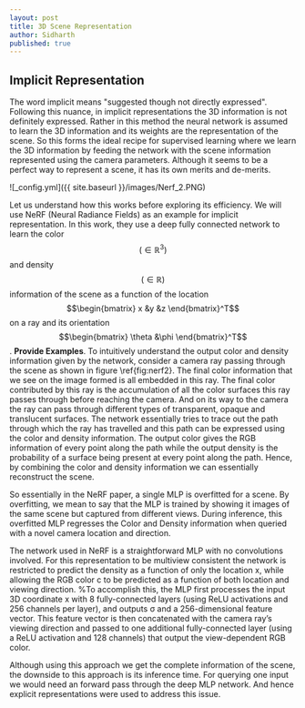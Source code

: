 ```yaml
---
layout: post
title: 3D Scene Representation
author: Sidharth
published: true
---
```


## Implicit Representation ##
The word implicit means "suggested though not directly expressed". Following this nuance, in implicit representations the 3D information is not definitely expressed. Rather in this method the neural network is assumed to learn the 3D information and its weights are the representation of the scene. So this forms the ideal recipe for supervised learning where we learn the 3D information by feeding the network with the scene information represented using the camera parameters. Although it seems to be a perfect way to represent a scene, it has its own merits and de-merits.

![_config.yml]({{ site.baseurl }}/images/Nerf_2.PNG)

Let us understand how this works before exploring its efficiency. We will use NeRF (Neural Radiance Fields) as an example for implicit representation. In this work, they use a deep fully connected network to learn the color $$(\in \mathbb{R}^3)$$ and density $$(\in \mathbb{R})$$ information of the scene as a function of the location $$\begin{bmatrix} x &y &z \end{bmatrix}^T$$ on a ray and its orientation $$\begin{bmatrix} \theta &\phi \end{bmatrix}^T$$.  **Provide Examples**. To intuitively understand the output color and density information given by the network, consider a camera ray passing through the scene as shown in figure \ref{fig:nerf2}. The final color information that we see on the image formed is all embedded in this ray. The final color contributed by this ray is the accumulation of all the color surfaces this ray passes through before reaching the camera. And on its way to the camera the ray can pass through different types of transparent, opaque and translucent surfaces. The network essentially tries to trace out the path through which the ray has travelled and this path can be expressed using the color and density information. The output color gives the RGB information of every point along the path while the output density is the probability of a surface being present at every point along the path. Hence, by combining the color and density information we can essentially reconstruct the scene.

So essentially in the NeRF paper, a single MLP is overfitted for a scene. By overfitting, we mean to say that the MLP is trained by showing it images of the same scene but captured from different views. During inference, this overfitted MLP regresses the Color and Density information when queried with a novel camera location and direction. 

The network used in NeRF is a straightforward MLP with no convolutions involved. For this representation to be multiview consistent the network is restricted to predict the density as a function of only the location x, while allowing the RGB color c to be predicted as a function of both location and viewing direction. %To accomplish this, the MLP first processes the input 3D coordinate x with 8 fully-connected layers (using ReLU activations and 256 channels per layer), and outputs σ and a 256-dimensional feature vector. This feature vector is then concatenated with the camera ray’s viewing direction and passed to one additional fully-connected layer (using a ReLU activation and 128 channels) that output the view-dependent RGB color.

Although using this approach we get the complete information of the scene, the downside to this approach is its inference time. For querying one input we would need an forward pass through the deep MLP network. And hence explicit representations were used to address this issue.
